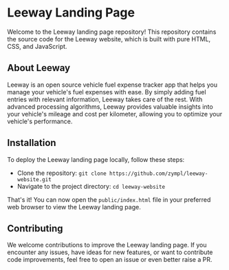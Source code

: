 # Leeway Landing Page
Welcome to the Leeway landing page repository! This repository contains the source code for the Leeway website, which is built with pure HTML, CSS, and JavaScript.

## About Leeway
Leeway is an open source vehicle fuel expense tracker app that helps you manage your vehicle's fuel expenses with ease. By simply adding fuel entries with relevant information, Leeway takes care of the rest. With advanced processing algorithms, Leeway provides valuable insights into your vehicle's mileage and cost per kilometer, allowing you to optimize your vehicle's performance.

## Installation
To deploy the Leeway landing page locally, follow these steps:

- Clone the repository: `git clone https://github.com/zympl/leeway-website.git`
- Navigate to the project directory: `cd leeway-website`

That's it! You can now open the `public/index.html` file in your preferred web browser to view the Leeway landing page.

## Contributing
We welcome contributions to improve the Leeway landing page. If you encounter any issues, have ideas for new features, or want to contribute code improvements, feel free to open an issue or even better raise a PR.
